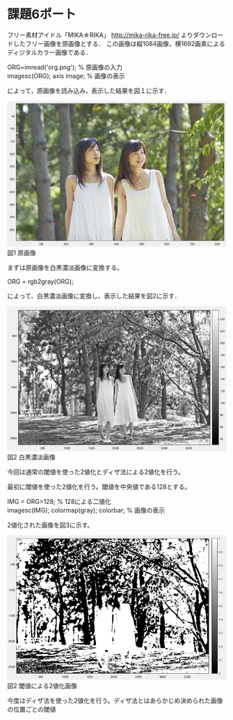 # 課題6ポート

フリー素材アイドル「MIKA☆RIKA」 http://mika-rika-free.jp/ よりダウンロードしたフリー画像を原画像とする．
この画像は縦1084画像，横1692画素によるディジタルカラー画像である．

ORG=imread('org.png'); % 原画像の入力  
imagesc(ORG); axis image; % 画像の表示

によって，原画像を読み込み，表示した結果を図１に示す．

![原画像](https://github.com/muinus/lecture_image_processing/blob/master/kadai1/kadai1_1.JPG?raw=true)   
図1 原画像  


まずは原画像を白黒濃淡画像に変換する。

ORG = rgb2gray(ORG);  

によって、白黒濃淡画像に変換し、表示した結果を図2に示す．

![濃淡画像](https://github.com/muinus/lecture_image_processing/blob/master/kadai6/kadai6_1.JPG?raw=true)   
図2 白黒濃淡画像  

今回は通常の閾値を使った2値化とディザ法による2値化を行う。

最初に閾値を使った2値化を行う。閾値を中央値である128とする。

IMG = ORG>128; % 128による二値化  
imagesc(IMG); colormap(gray); colorbar; % 画像の表示  

2値化された画像を図3に示す。

![2値画像](https://github.com/muinus/lecture_image_processing/blob/master/kadai6/kadai6_2.JPG?raw=true)   
図2 閾値による2値化画像  

今度はディザ法を使った2値化を行う。ディザ法とはあらかじめ決められた画像の位置ごとの閾値
